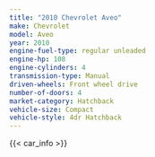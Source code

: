 ```yaml
---
title: "2010 Chevrolet Aveo"
make: Chevrolet
model: Aveo
year: 2010
engine-fuel-type: regular unleaded
engine-hp: 108
engine-cylinders: 4
transmission-type: Manual
driven-wheels: Front wheel drive
number-of-doors: 4
market-category: Hatchback
vehicle-size: Compact
vehicle-style: 4dr Hatchback
---
```


{{< car_info >}}

